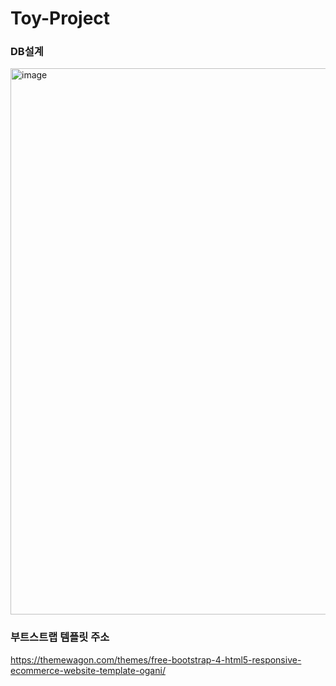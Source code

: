 # Toy-Project


### DB설계
<img width="874" alt="image" src="https://github.com/kimseryeong/Toy-Project/assets/106288108/fc59f661-47e9-4058-a8cb-43e91e5d451e">


### 부트스트랩 템플릿 주소
https://themewagon.com/themes/free-bootstrap-4-html5-responsive-ecommerce-website-template-ogani/